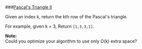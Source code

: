###[Pascal's Triangle II](http://leetcode.com/onlinejudge#question_119)

Given an index k, return the kth row of the Pascal's triangle.

For example, given k = 3,
Return `[1,3,3,1]`.

**Note:**  
Could you optimize your algorithm to use only O(k) extra space?